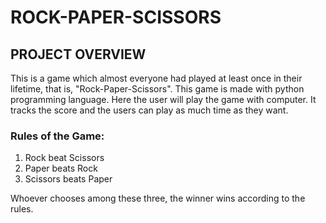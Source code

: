 # ROCK-PAPER-SCISSORS


## PROJECT OVERVIEW

This is a game which almost everyone had played at least once in their lifetime, that is, "Rock-Paper-Scissors". This game is made with python programming language. Here the user will play the game with computer. It tracks the score and the users can play as much time as they want. 

### Rules of the Game:
1. Rock beat Scissors
2. Paper beats Rock
3. Scissors beats Paper

Whoever chooses among these three, the winner wins according to the rules.

